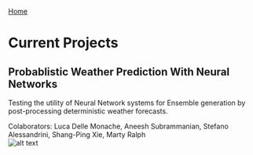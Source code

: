[Home](https://willychap.github.io/)

# Current Projects

## Probablistic Weather Prediction With Neural Networks

Testing the utility of Neural Network systems for Ensemble generation by post-processing deterministic weather forecasts. 

Colaborators: Luca Delle Monache, Aneesh Subrammanian, Stefano Alessandrini, Shang-Ping Xie, Marty Ralph  
![alt text](http://willychap.github.io/research/images/RMSElead.png "Title")

